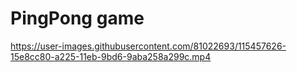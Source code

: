 # PingPong game
https://user-images.githubusercontent.com/81022693/115457626-15e8cc80-a225-11eb-9bd6-9aba258a299c.mp4
